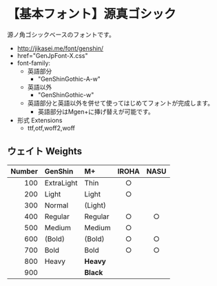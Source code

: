 # 【基本フォント】源真ゴシック

源ノ角ゴシックベースのフォントです。


- http://jikasei.me/font/genshin/
- href="GenJpFont-X.css"
- font-family:
  - 英語部分
    - "GenShinGothic-A-w"
  - 英語以外
    - "GenShinGothic-w"
  - 英語部分と英語以外を併せて使ってはじめてフォントが完成します。
    - 英語部分はMgen+に挿げ替えが可能です。
- 形式 Extensions
  - ttf,otf,woff2,woff

## ウェイト Weights

|Number|GenShin    |M+       |IROHA|NASU |
|-----:|:----------|:--------|:---:|:---:|
|100   |ExtraLight |Thin     |○   |     |
|200   |Light      |Light    |○   |     |
|300   |Normal     |(Light)  |     |     |
|400   |Regular    |Regular  |○   |○   |
|500   |Medium     |Medium   |○   |     |
|600   |(Bold)     |(Bold)   |○   |○   |
|700   |Bold       |Bold     |○   |○   |
|800   |Heavy      |**Heavy**|     |     |
|900   |           |**Black**|     |     |